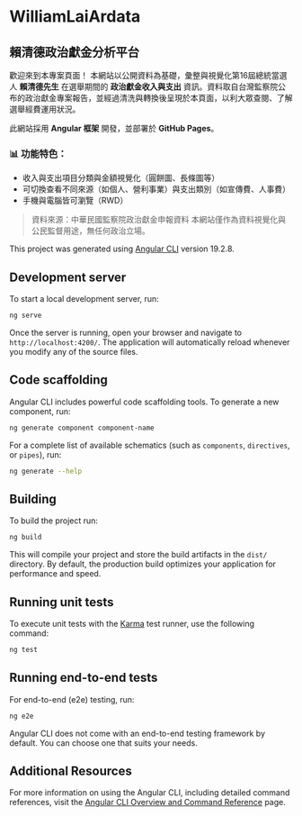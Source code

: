 # WilliamLaiArdata


## 賴清德政治獻金分析平台

歡迎來到本專案頁面！
本網站以公開資料為基礎，彙整與視覺化第16屆總統當選人 **賴清德先生** 在選舉期間的 **政治獻金收入與支出** 資訊。資料取自台灣監察院公布的政治獻金專案報告，並經過清洗與轉換後呈現於本頁面，以利大眾查閱、了解選舉經費運用狀況。

此網站採用 **Angular 框架** 開發，並部署於 **GitHub Pages**。

### 📊 功能特色：

* 收入與支出項目分類與金額視覺化（圓餅圖、長條圖等）
* 可切換查看不同來源（如個人、營利事業）與支出類別（如宣傳費、人事費）
* 手機與電腦皆可瀏覽（RWD）

> 資料來源：中華民國監察院政治獻金申報資料
> 本網站僅作為資料視覺化與公民監督用途，無任何政治立場。




This project was generated using [Angular CLI](https://github.com/angular/angular-cli) version 19.2.8.

## Development server

To start a local development server, run:

```bash
ng serve
```

Once the server is running, open your browser and navigate to `http://localhost:4200/`. The application will automatically reload whenever you modify any of the source files.

## Code scaffolding

Angular CLI includes powerful code scaffolding tools. To generate a new component, run:

```bash
ng generate component component-name
```

For a complete list of available schematics (such as `components`, `directives`, or `pipes`), run:

```bash
ng generate --help
```

## Building

To build the project run:

```bash
ng build
```

This will compile your project and store the build artifacts in the `dist/` directory. By default, the production build optimizes your application for performance and speed.

## Running unit tests

To execute unit tests with the [Karma](https://karma-runner.github.io) test runner, use the following command:

```bash
ng test
```

## Running end-to-end tests

For end-to-end (e2e) testing, run:

```bash
ng e2e
```

Angular CLI does not come with an end-to-end testing framework by default. You can choose one that suits your needs.

## Additional Resources

For more information on using the Angular CLI, including detailed command references, visit the [Angular CLI Overview and Command Reference](https://angular.dev/tools/cli) page.
